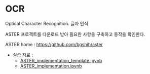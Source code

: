 # OCR

Optical Character Recognition. 글자 인식

ASTER 프로젝트를 다운로드 받아 필요한 사항을 구축하고 동작을 확인한다.

ASTER home : https://github.com/bgshih/aster

- 실습 자료 :
    - [ASTER_implementation_template.ipynb](deep_learning/ASTER_implementation_template.ipynb)
    - [ASTER_implementation.ipynb](deep_learning/ASTER_implementation.ipynb)
